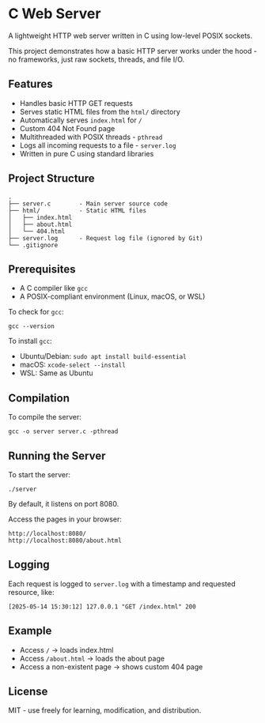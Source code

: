 # C Web Server

A lightweight HTTP web server written in C using low-level POSIX sockets.

This project demonstrates how a basic HTTP server works under the hood - no frameworks, just raw sockets, threads, and file I/O.

## Features

- Handles basic HTTP GET requests
- Serves static HTML files from the `html/` directory
- Automatically serves `index.html` for `/`
- Custom 404 Not Found page
- Multithreaded with POSIX threads - `pthread`
- Logs all incoming requests to a file - `server.log`
- Written in pure C using standard libraries

## Project Structure

```
.
├── server.c        - Main server source code  
├── html/           - Static HTML files  
│   ├── index.html  
│   ├── about.html  
│   └── 404.html  
├── server.log      - Request log file (ignored by Git)  
└── .gitignore
```

## Prerequisites

- A C compiler like `gcc`
- A POSIX-compliant environment (Linux, macOS, or WSL)

To check for `gcc`:

    gcc --version

To install `gcc`:

- Ubuntu/Debian: `sudo apt install build-essential`
- macOS: `xcode-select --install`
- WSL: Same as Ubuntu

## Compilation

To compile the server:

    gcc -o server server.c -pthread

## Running the Server

To start the server:

    ./server

By default, it listens on port 8080.

Access the pages in your browser:

    http://localhost:8080/
    http://localhost:8080/about.html

## Logging

Each request is logged to `server.log` with a timestamp and requested resource, like:

    [2025-05-14 15:30:12] 127.0.0.1 "GET /index.html" 200

## Example

- Access `/` → loads index.html  
- Access `/about.html` → loads the about page  
- Access a non-existent page → shows custom 404 page  

## License

MIT - use freely for learning, modification, and distribution.